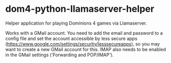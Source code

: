 # dom4-python-llamaserver-helper
Helper application for playing Dominions 4 games via Llamaserver.

Works with a GMail account. You need to add the email and password to a config file and set the account accessible by less secure apps (https://www.google.com/settings/security/lesssecureapps), so you may want to create a new GMail account for this. IMAP also needs to be enabled in the GMail settings ('Forwarding and POP/IMAP').